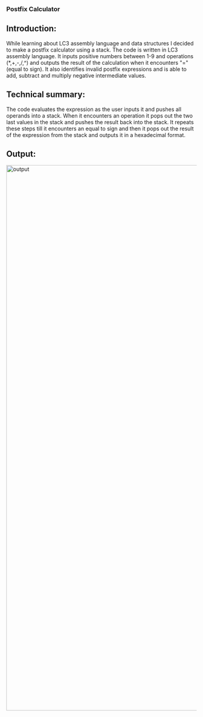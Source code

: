 ### **Postfix Calculator**

## Introduction:
While learning about LC3 assembly language and data structures I decided to make a postfix calculator using a stack. The code is written in LC3 assembly language. It inputs positive numbers between 1-9 and operations (*,+,-,/,^) and outputs the result of the calculation when it encounters "=" (equal to sign). It also identifies invalid postfix expressions and is able to add, subtract and multiply negative intermediate values. 

## Technical summary:
The code evaluates the expression as the user inputs it and pushes all operands into a stack. When it encounters an operation it pops out the two last values in the stack and pushes the result back into the stack. It repeats these steps till it encounters an equal to sign and then it pops out the result of the expression from the stack and outputs it in a hexadecimal format.

## Output:
<img width="1440" alt="output" src="https://user-images.githubusercontent.com/99103427/152931644-8ad4c6f7-8a15-48b2-9f91-a7f536cb5bba.png">
